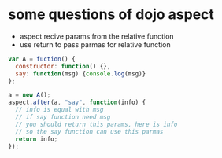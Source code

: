 # some questions of dojo aspect

* aspect recive params from the relative function
* use return to pass parmas for relative function

```javascript
var A = fuction() {
  constructor: function() {},
  say: function(msg) {console.log(msg)}
};

a = new A();
aspect.after(a, "say", function(info) {
  // info is equal with msg
  // if say function need msg
  // you should return this params, here is info
  // so the say function can use this parmas
  return info;
});
```
